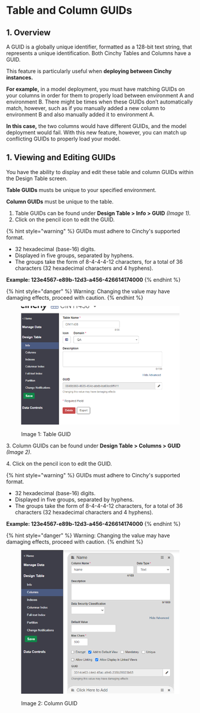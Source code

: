 # Table and Column GUIDs

## 1. Overview

A GUID is a globally unique identifier, formatted as a 128-bit text string, that represents a unique identification. Both Cinchy Tables and Columns have a GUID.

This feature is particularly useful when **deploying between Cinchy instances.**

**For example,** in a model deployment, you must have matching GUIDs on your columns in order for them to properly load between environment A and environment B. There might be times when these GUIDs don’t automatically match, however, such as if you manually added a new column to environment B and also manually added it to environment A.

**In this case,** the two columns would have different GUIDs, and the model deployment would fail. With this new feature, however, you can match up conflicting GUIDs to properly load your model.

## 1. Viewing and Editing GUIDs

You have the ability to display and edit these table and column GUIDs within the Design Table screen.

**Table GUIDs** musts be unique to your specified environment.

**Column GUIDs** must be unique to the table.

1. Table GUIDs can be found under **Design Table > Info > GUID** _(Image 1)._
2. &#x20;Click on the pencil icon to edit the GUID.

{% hint style="warning" %}
GUIDs must adhere to Cinchy's supported format.

* 32 hexadecimal (base-16) digits.
* Displayed in five groups, separated by hyphens.
* The groups take the form of 8-4-4-4-12 characters, for a total of 36 characters (32 hexadecimal characters and 4 hyphens).

**Example: 123e4567-e89b-12d3-a456-426614174000**&#x20;
{% endhint %}

{% hint style="danger" %}
Warning: Changing the value may have damaging effects, proceed with caution.
{% endhint %}

<figure><img src="../../../.gitbook/assets/C9349F05-AF57-488A-B236-86E8D2703D87.png" alt=""><figcaption><p>Image 1: Table GUID</p></figcaption></figure>

3\. Column GUIDs can be found under **Design Table > Columns > GUID** _(Image 2)._

4\. Click on the pencil icon to edit the GUID.

{% hint style="warning" %}
GUIDs must adhere to Cinchy's supported format.

* 32 hexadecimal (base-16) digits.
* Displayed in five groups, separated by hyphens.
* The groups take the form of 8-4-4-4-12 characters, for a total of 36 characters (32 hexadecimal characters and 4 hyphens).

**Example: 123e4567-e89b-12d3-a456-426614174000**&#x20;
{% endhint %}

{% hint style="danger" %}
Warning: Changing the value may have damaging effects, proceed with caution.
{% endhint %}

<figure><img src="../../../.gitbook/assets/DC2D588F-0FC5-4D36-99BB-D8B406AA882D.png" alt=""><figcaption><p>Image 2: Column GUID</p></figcaption></figure>
